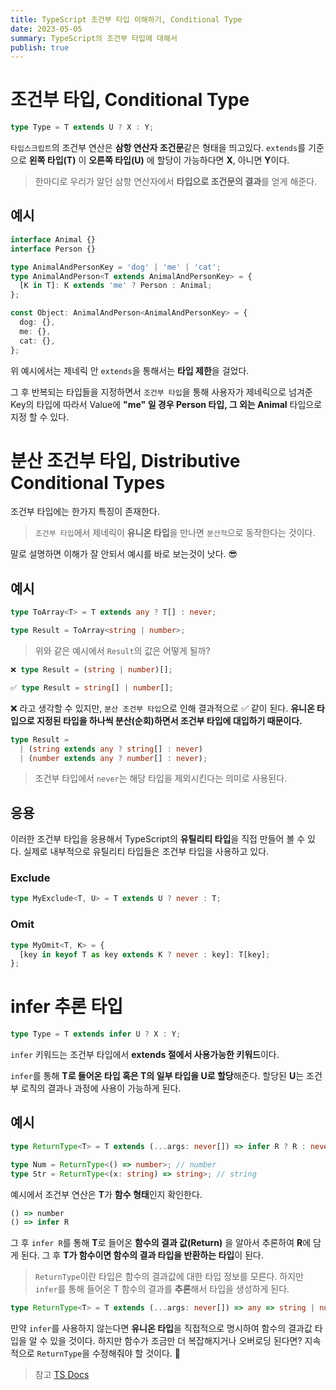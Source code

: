 ```yaml
---
title: TypeScript 조건부 타입 이해하기, Conditional Type
date: 2023-05-05
summary: TypeScript의 조건부 타입에 대해서
publish: true
---
```


# 조건부 타입, Conditional Type

```typescript
type Type = T extends U ? X : Y;
```

`타입스크립트`의 조건부 연산은 **삼항 연산자 조건문**같은 형태을 띄고있다. `extends`를 기준으로 **왼쪽 타입(T)** 이 **오른쪽 타입(U)** 에 할당이 가능하다면 **X**, 아니면 **Y**이다.

> 한마디로 우리가 알던 삼항 연산자에서 **타입으로 조건문의 결과**를 얻게 해준다.

## 예시

```typescript showLineNumbers {6}
interface Animal {}
interface Person {}

type AnimalAndPersonKey = 'dog' | 'me' | 'cat';
type AnimalAndPerson<T extends AnimalAndPersonKey> = {
  [K in T]: K extends 'me' ? Person : Animal;
};

const Object: AnimalAndPerson<AnimalAndPersonKey> = {
  dog: {},
  me: {},
  cat: {},
};
```

위 예시에서는 제네릭 안 `extends`을 통해서는 **타입 제한**을 걸었다.

그 후 반복되는 타입들을 지정하면서 `조건부 타입`을 통해 사용자가 제네릭으로 넘겨준 Key의 타입에 따라서 Value에 **"me" 일 경우 Person 타입, 그 외는 Animal** 타입으로 지정 할 수 있다.

# 분산 조건부 타입, Distributive Conditional Types

조건부 타입에는 한가지 특징이 존재한다.

> `조건부 타입`에서 제네릭이 **유니온 타입**을 만나면 `분산적`으로 동작한다는 것이다.

말로 설명하면 이해가 잘 안되서 예시를 바로 보는것이 낫다. 😎

## 예시

```typescript showLineNumbers {3}
type ToArray<T> = T extends any ? T[] : never;

type Result = ToArray<string | number>;
```

> 위와 같은 예시에서 `Result`의 값은 어떻게 될까?

```typescript
❌ type Result = (string | number)[];

✅ type Result = string[] | number[];
```

❌ 라고 생각할 수 있지만, `분산 조건부 타입`으로 인해 결과적으로 ✅ 같이 된다. **유니온 타입으로 지정된 타입을 하나씩 분산(순회)하면서 조건부 타입에 대입하기 때문이다.**

```typescript
type Result =
  | (string extends any ? string[] : never)
  | (number extends any ? number[] : never);
```

> 조건부 타입에서 `never`는 해당 타입을 제외시킨다는 의미로 사용된다.

## 응용

이러한 조건부 타입을 응용해서 TypeScript의 **유틸리티 타입**을 직접 만들어 볼 수 있다. 실제로 내부적으로 유틸리티 타입들은 조건부 타입을 사용하고 있다.

### Exclude

```typescript
type MyExclude<T, U> = T extends U ? never : T;
```

### Omit

```typescript
type MyOmit<T, K> = {
  [key in keyof T as key extends K ? never : key]: T[key];
};
```

# infer 추론 타입

```typescript
type Type = T extends infer U ? X : Y;
```

`infer` 키워드는 조건부 타입에서 **extends 절에서 사용가능한 키워드**이다.

`infer`를 통해 **T로 들어온 타입 혹은 T의 일부 타입을 U로 할당**해준다. 할당된 **U**는 조건부 로직의 결과나 과정에 사용이 가능하게 된다.

## 예시

```typescript showLineNumbers
type ReturnType<T> = T extends (...args: never[]) => infer R ? R : never;

type Num = ReturnType<() => number>; // number
type Str = ReturnType<(x: string) => string>; // string
```

예시에서 조건부 연산은 **T**가 **함수 형태**인지 확인한다.

```ts
() => number
() => infer R
```

그 후 `infer R`를 통해 **T**로 들어온 **함수의 결과 값(Return)** 을 알아서 추론하여 **R**에 담게 된다. 그 후 **T가 함수이면 함수의 결과 타입을 반환하는 타입**이 된다.

> `ReturnType`이란 타입은 함수의 결과값에 대한 타입 정보를 모른다. 하지만 `infer`를 통해 들어온 T 함수의 결과를 **추론**해서 타입을 생성하게 된다.

```typescript
type ReturnType<T> = T extends (...args: never[]) => any => string | number : never;
```

만약 `infer`를 사용하지 않는다면 **유니온 타입**을 직접적으로 명시하여 함수의 결과값 타입을 알 수 있을 것이다. 하지만 함수가 조금만 더 복잡해지거나 오버로딩 된다면? 지속적으로 `ReturnType`을 수정해줘야 할 것이다. 🥹

> 참고 [TS Docs](https://www.typescriptlang.org/docs/handbook/2/conditional-types.html)
